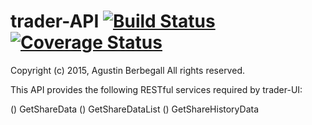 # trader-API [![Build Status](https://travis-ci.org/aberbegall/trader-API.svg?branch=develop)](https://travis-ci.org/aberbegall/trader-API) [![Coverage Status](https://coveralls.io/repos/aberbegall/trader-API/badge.svg?branch=develop&service=github)](https://coveralls.io/github/aberbegall/trader-API?branch=develop)

Copyright (c) 2015, Agustin Berbegall
All rights reserved.

This API provides the following RESTful services required by trader-UI:

() GetShareData
() GetShareDataList
() GetShareHistoryData

